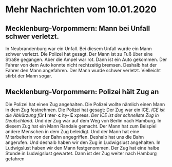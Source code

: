 # Mehr Nachrichten vom 10.01.2020


## Mecklenburg-Vorpommern: Mann bei Unfall schwer verletzt.
In Neubrandenburg war ein Unfall. Bei diesem Unfall wurde ein Mann schwer verletzt. Die Polizei hat gesagt. Der Mann ist zu Fuß über eine Straße gegangen. Aber die Ampel war rot. Dann ist ein Auto gekommen. Der Fahrer von dem Auto konnte nicht rechtzeitig bremsen.  Deshalb hat der Fahrer den Mann angefahren. Der Mann wurde schwer verletzt. Vielleicht stirbt der Mann sogar. 

## Mecklenburg-Vorpommern: Polizei hält Zug an
Die Polizei hat einen Zug angehalten. Die Polizei wollte nämlich einen Mann in dem Zug festnehmen. Die Polizei hat gesagt: Der Zug war ein ICE. 
*ICE ist die Abkürzung für* **I** nter· **c** ity- **E** xpress. 
*Der ICE ist der schnellste Zug in Deutschland.* Und der Zug war auf dem Weg von Berlin nach Hamburg. In diesem Zug hat ein Mann Randale gemacht. Der Mann hat zum Beispiel andere Menschen in dem Zug beleidigt. Und der Mann hat eine Mitarbeiterin von der Bahn angegriffen. Deshalb hat uns die Bahn angerufen. Und deshalb haben wir den Zug in Ludwigslust angehalten. In Ludwigslust haben wir den Mann festgenommen. Der Zug hat eine halbe Stunde in Ludwigslust gewartet. Dann ist der Zug weiter nach Hamburg gefahren 
